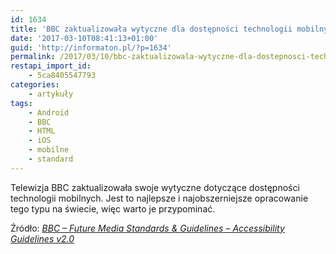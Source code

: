 ```yaml
---
id: 1634
title: 'BBC zaktualizowała wytyczne dla dostępności technologii mobilnych'
date: '2017-03-10T08:41:13+01:00'
guid: 'http://informaton.pl/?p=1634'
permalink: /2017/03/10/bbc-zaktualizowala-wytyczne-dla-dostepnosci-technologii-mobilnych/
restapi_import_id:
    - 5ca8405547793
categories:
    - artykuły
tags:
    - Android
    - BBC
    - HTML
    - iOS
    - mobilne
    - standard
---
```


Telewizja BBC zaktualizowała swoje wytyczne dotyczące dostępności technologii mobilnych. Jest to najlepsze i najobszerniejsze opracowanie tego typu na świecie, więc warto je przypominać.

Źródło: *[BBC – Future Media Standards &amp; Guidelines – Accessibility Guidelines v2.0](http://www.bbc.co.uk/guidelines/futuremedia/accessibility/)*
